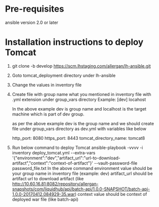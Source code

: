 # Pre-requisites

ansible version 2.0 or later

# Installation instructions to deploy Tomcat

1) git clone -b develop https://scm.lhstaging.com/allergan/lh-ansible.git
2) Goto tomcat_deployment directory under lh-ansible
3) Change the values in inventory file
4) Create file with group name what you mentioned in inventory file with .yml extension under group_vars directory
     Example:
        [dev]
        locahost
     
     In the above example dev is group name and localhost is the target machine which is part of dev group.
     
     as per the above example dev is the group name and we should create file under group_vars directory as dev.yml with variables like below
     
     http_port: 8080
     https_port: 8443
     tomcat_directory_name: tomcat8
5) Run below command to deploy Tomcat
   ansible-playbook -vvvv -i inventory deploy_tomcat.yml --extra-vars '{"environment":"dev","artifact_url":"url-to-download-artifact","context":"context-of-artifact"}' --vault-password-file password_file.txt
    In the above command environment value should be your group name in inventory file (example: dev)
    artifact_url should be artifact url to download artifact (like http://10.60.16.81:8082/repository/allergan-snapshots/com/liquidhub/api/batch-api/1.0.0-SNAPSHOT/batch-api-1.0.0-20170412.084929-35.war)
    context value should be context of deployed war file (like batch-api)
     
     
      
